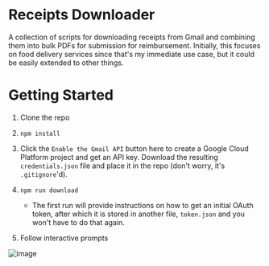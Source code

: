 # Receipts Downloader

A collection of scripts for downloading receipts from Gmail and combining them into bulk PDFs for submission for reimbursement. Initially, this focuses on food delivery services since that's my immediate use case, but it could be easily extended to other things.

# Getting Started

1. Clone the repo
2. `npm install`
3. Click the `Enable the Gmail API` button here to create a Google Cloud Platform project and get an API key. Download the resulting `credentials.json` file and place it in the repo (don't worry, it's `.gitignore`'d).
4. `npm run download`

    - The first run will provide instructions on how to get an initial OAuth token, after which it is stored in another file, `token.json` and you won't have to do that again.

5. Follow interactive prompts

![image](https://user-images.githubusercontent.com/3347176/109277614-6b2bd300-77cc-11eb-855a-be1751119d10.png)
